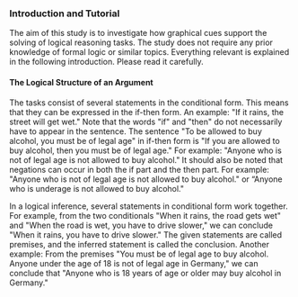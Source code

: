 ### Introduction and Tutorial

The aim of this study is to investigate how graphical cues support the solving of logical reasoning tasks. The study does not require any prior knowledge of formal logic or similar topics. Everything relevant is explained in the following introduction. Please read it carefully.

#### The Logical Structure of an Argument

The tasks consist of several statements in the conditional form. This means that they can be expressed in the if-then form. An example: "If it rains, the street will get wet." Note that the words "if" and "then" do not necessarily have to appear in the sentence. The sentence "To be allowed to buy alcohol, you must be of legal age" in if-then form is "If you are allowed to buy alcohol, then you must be of legal age."  For example: "Anyone who is not of legal age is not allowed to buy alcohol." It should also be noted that negations can occur in both the if part and the then part. For example: "Anyone who is not of legal age is not allowed to buy alcohol." or “Anyone who is underage is not allowed to buy alcohol."

In a logical inference, several statements in conditional form work together. For example, from the two conditionals "When it rains, the road gets wet" and "When the road is wet, you have to drive slower," we can conclude "When it rains, you have to drive slower." The given statements are called premises, and the inferred statement is called the conclusion. Another example: From the premises "You must be of legal age to buy alcohol. Anyone under the age of 18 is not of legal age in Germany," we can conclude that "Anyone who is 18 years of age or older may buy alcohol in Germany."
